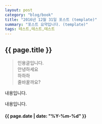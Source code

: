 ```yaml
---
layout: post
category: "blog/book"
title: "2016년 12월 31일 포스트 (template)"
summary: "포스트 요약입니다. (template)"
tags: 테스트,테스트,테스트
---
```

## {{ page.title }}

>인용글입니다.  
안녕하세요  
하하하  
줄바꿀까요?  

내용입니다.

내용입니다.

#### {{ page.date | date: "%Y-%m-%d" }}
